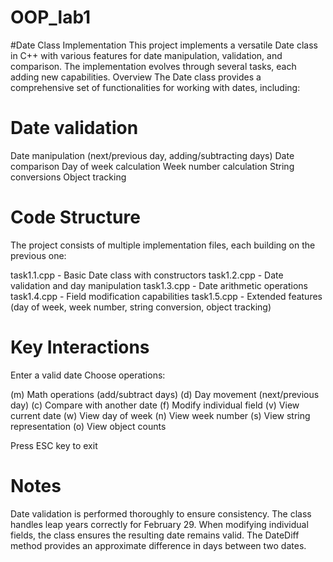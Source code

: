 # OOP_lab1
#Date Class Implementation
This project implements a versatile Date class in C++ with various features for date manipulation, validation, and comparison. The implementation evolves through several tasks, each adding new capabilities.
Overview
The Date class provides a comprehensive set of functionalities for working with dates, including:

# Date validation
Date manipulation (next/previous day, adding/subtracting days)
Date comparison
Day of week calculation
Week number calculation
String conversions
Object tracking

# Code Structure
The project consists of multiple implementation files, each building on the previous one:

task1.1.cpp - Basic Date class with constructors
task1.2.cpp - Date validation and day manipulation
task1.3.cpp - Date arithmetic operations
task1.4.cpp - Field modification capabilities
task1.5.cpp - Extended features (day of week, week number, string conversion, object tracking)

# Key Interactions

Enter a valid date
Choose operations:

(m) Math operations (add/subtract days)
(d) Day movement (next/previous day)
(c) Compare with another date
(f) Modify individual field
(v) View current date
(w) View day of week
(n) View week number
(s) View string representation
(o) View object counts

Press ESC key to exit

# Notes
Date validation is performed thoroughly to ensure consistency.
The class handles leap years correctly for February 29.
When modifying individual fields, the class ensures the resulting date remains valid.
The DateDiff method provides an approximate difference in days between two dates.
